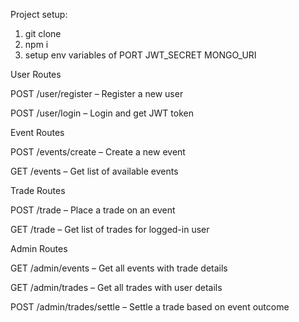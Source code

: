 
Project setup:

1) git clone
2) npm i 
3) setup env variables of PORT JWT_SECRET MONGO_URI


User Routes

POST /user/register – Register a new user

POST /user/login – Login and get JWT token

Event Routes

POST /events/create – Create a new event

GET /events – Get list of available events

Trade Routes

POST /trade – Place a trade on an event

GET /trade – Get list of trades for logged-in user

Admin Routes

GET /admin/events – Get all events with trade details

GET /admin/trades – Get all trades with user details

POST /admin/trades/settle – Settle a trade based on event outcome

